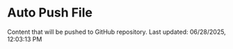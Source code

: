# Auto Push File

Content that will be pushed to GitHub repository.
Last updated: 06/28/2025, 12:03:13 PM